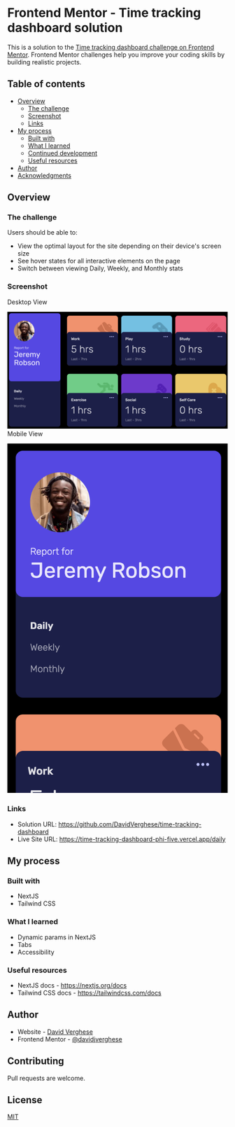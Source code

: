 # Frontend Mentor - Time tracking dashboard solution

This is a solution to the [Time tracking dashboard challenge on Frontend Mentor](https://www.frontendmentor.io/challenges/time-tracking-dashboard-UIQ7167Jw). Frontend Mentor challenges help you improve your coding skills by building realistic projects. 

## Table of contents

- [Overview](#overview)
  - [The challenge](#the-challenge)
  - [Screenshot](#screenshot)
  - [Links](#links)
- [My process](#my-process)
  - [Built with](#built-with)
  - [What I learned](#what-i-learned)
  - [Continued development](#continued-development)
  - [Useful resources](#useful-resources)
- [Author](#author)
- [Acknowledgments](#acknowledgments)


## Overview

### The challenge

Users should be able to:

- View the optimal layout for the site depending on their device's screen size
- See hover states for all interactive elements on the page
- Switch between viewing Daily, Weekly, and Monthly stats

### Screenshot

Desktop View

![desktop view](desktop-view.png)
Mobile View

![mobile view](mobile-view.png)

### Links

- Solution URL: https://github.com/DavidVerghese/time-tracking-dashboard
- Live Site URL: https://time-tracking-dashboard-phi-five.vercel.app/daily 

## My process

### Built with

- NextJS 
- Tailwind CSS

### What I learned

- Dynamic params in NextJS
- Tabs 
- Accessibility 

### Useful resources

- NextJS docs - https://nextjs.org/docs
- Tailwind CSS docs - https://tailwindcss.com/docs


## Author

- Website - [David Verghese](https://davidverghese.surge.sh/)
- Frontend Mentor - [@davidjverghese](https://www.frontendmentor.io/profile/davidjverghese)

## Contributing

Pull requests are welcome.

## License

[MIT](https://choosealicense.com/licenses/mit/)
